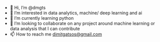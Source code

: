 - 👋 Hi, I’m @dmgts
- 👀 I’m interested in data analytics, machine/ deep learning and ai 
- 🌱 I’m currently learning python
- 💞️ I’m looking to collaborate on any project around machine learning or data analysis that I can contribute
- 📫 How to reach me dimitgatsos@gmail.com

<!---
dmgts/dmgts is a ✨ special ✨ repository because its `README.md` (this file) appears on your GitHub profile.
You can click the Preview link to take a look at your changes.
--->
